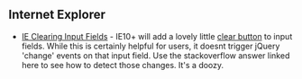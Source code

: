 ## Internet Explorer

* [IE Clearing Input Fields](http://stackoverflow.com/a/14498921) - IE10+ will add a lovely little [clear button](http://prntscr.com/bebp9r) to input fields. While this is certainly helpful for users, it doesnt trigger jQuery 'change' events on that input field. Use the stackoverflow answer linked here to see how to detect those changes. It's a doozy.